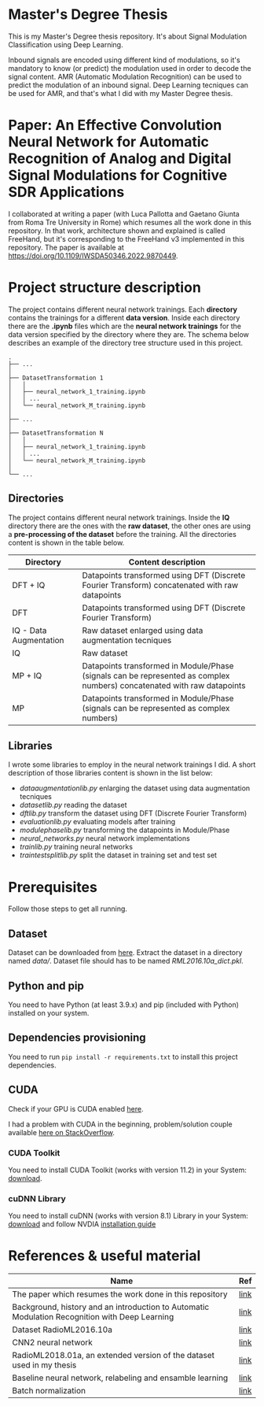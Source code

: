 # Master's Degree Thesis

This is my Master's Degree thesis repository. It's about Signal Modulation Classification using Deep Learning.

Inbound signals are encoded using different kind of modulations, so it's mandatory to know (or predict) the modulation used in order to decode the signal content. AMR (Automatic Modulation Recognition) can be used to predict the modulation of an inbound signal. Deep Learning tecniques can be used for AMR, and that's what I did with my Master Degree thesis.

# Paper: An Effective Convolution Neural Network for Automatic Recognition of Analog and Digital Signal Modulations for Cognitive SDR Applications

I collaborated at writing a paper (with Luca Pallotta and Gaetano Giunta from Roma Tre University in Rome) which resumes all the work done in this repository. In that work, architecture shown and explained is called FreeHand, but it's corresponding to the FreeHand v3 implemented in this repository. The paper is available at https://doi.org/10.1109/IWSDA50346.2022.9870449.

# Project structure description

The project contains different neural network trainings. Each **directory** contains the trainings for a different **data version**. Inside each directory there are the **.ipynb** files which are the **neural network trainings** for the data version specified by the directory where they are. The schema below describes an example of the directory tree structure used in this project.

	.
	├── ...
	│
	├── DatasetTransformation 1
	│	│
	│	├── neural_network_1_training.ipynb
	│	│ ...
	│	└── neural_network_M_training.ipynb
	│
	├── ...
	│
	├── DatasetTransformation N
	│	│
	│	├── neural_network_1_training.ipynb
	│	│ ...
	│	└── neural_network_M_training.ipynb
	│
	└── ...

## Directories

The project contains different neural network trainings. Inside the **IQ** directory there are the ones with the **raw dataset**, the other ones are using a **pre-processing of the dataset** before the training. All the directories content is shown in the table below.

| Directory              | Content description                                                                                                     |
|------------------------|-------------------------------------------------------------------------------------------------------------------------|
| DFT + IQ               | Datapoints transformed using DFT (Discrete Fourier Transform) concatenated with raw datapoints                          |
| DFT                    | Datapoints transformed using DFT (Discrete Fourier Transform)                                                           |
| IQ - Data Augmentation | Raw dataset enlarged using data augmentation tecniques                                                                  |
| IQ                     | Raw dataset                                                                                                             |
| MP + IQ                | Datapoints transformed in Module/Phase (signals can be represented as complex numbers) concatenated with raw datapoints |
| MP                     | Datapoints transformed in Module/Phase (signals can be represented as complex numbers)                                  |

## Libraries

I wrote some libraries to employ in the neural network trainings I did. A short description of those libraries content is shown in the list below:

- _dataaugmentationlib.py_ enlarging the dataset using data augmentation tecniques
- _datasetlib.py_ reading the dataset
- _dftlib.py_ transform the dataset using DFT (Discrete Fourier Transform)
- _evaluationlib.py_ evaluating models after training
- _modulephaselib.py_ transforming the datapoints in Module/Phase
- _neural_networks.py_ neural network implementations
- _trainlib.py_ training neural networks
- _traintestsplitlib.py_ split the dataset in training set and test set

# Prerequisites

Follow those steps to get all running.

## Dataset

Dataset can be downloaded from [here](https://www.deepsig.ai/datasets). Extract the dataset in a directory named _data/_. Dataset file should has to be named _RML2016.10a_dict.pkl_.

## Python and pip

You need to have Python (at least 3.9.x) and pip (included with Python) installed on your system.

## Dependencies provisioning

You need to run `pip install -r requirements.txt` to install this project dependencies.

## CUDA

Check if your GPU is CUDA enabled [here](https://developer.nvidia.com/cuda-gpus).

I had a problem with CUDA in the beginning, problem/solution couple available [here on StackOverflow](https://stackoverflow.com/questions/68546140/cant-train-with-gpu-in-tensorflow).

### CUDA Toolkit

You need to install CUDA Toolkit (works with version 11.2) in your System: [download](https://developer.nvidia.com/cuda-toolkit).

### cuDNN Library

You need to install cuDNN (works with version 8.1) Library in your System: [download](https://developer.nvidia.com/rdp/cudnn-download) and follow NVDIA [installation guide](https://docs.nvidia.com/deeplearning/cudnn/install-guide/index.html)

# References & useful material

| Name                                                                                           | Ref                                                                                                                                      |
|------------------------------------------------------------------------------------------------|------------------------------------------------------------------------------------------------------------------------------------------|
| The paper which resumes the work done in this repository                                       | [link](https://doi.org/10.1109/IWSDA50346.2022.9870449)                                                                                     |
| Background, history and an introduction to Automatic Modulation Recognition with Deep Learning | [link](https://www.researchgate.net/publication/332241963_A_Robust_Modulation_Classification_Method_Using_Convolutional_Neural_Networks) |
| Dataset RadioML2016.10a                                                                        | [link](https://pubs.gnuradio.org/index.php/grcon/article/view/11)                                                                        |
| CNN2 neural network                                                                            | [link](https://arxiv.org/pdf/1602.04105.pdf)                                                                                             |
| RadioML2018.01a, an extended version of the dataset used in my thesis                          | [link](https://ieeexplore.ieee.org/document/8267032)                                                                                     |
| Baseline neural network, relabeling and ensamble learning                                      | [link](https://ieeexplore.ieee.org/document/8935775)                                                                                     |
| Batch normalization                                                                            | [link](https://arxiv.org/abs/1502.03167)                                                                                                 |
